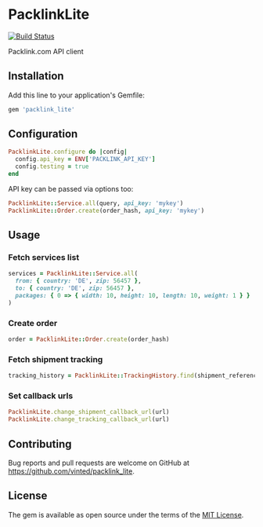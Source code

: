 # PacklinkLite

[![Build Status](https://travis-ci.org/vinted/packlink_lite.svg?branch=master)](https://travis-ci.org/vinted/packlink_lite)

Packlink.com API client

## Installation

Add this line to your application's Gemfile:

```ruby
gem 'packlink_lite'
```

## Configuration

```ruby
PacklinkLite.configure do |config|
  config.api_key = ENV['PACKLINK_API_KEY']
  config.testing = true
end
```

API key can be passed via options too:

```ruby
PacklinkLite::Service.all(query, api_key: 'mykey')
PacklinkLite::Order.create(order_hash, api_key: 'mykey')

```

## Usage

### Fetch services list

```ruby
services = PacklinkLite::Service.all(
  from: { country: 'DE', zip: 56457 },
  to: { country: 'DE', zip: 56457 },
  packages: { 0 => { width: 10, height: 10, length: 10, weight: 1 } }
)
```

### Create order

```ruby
order = PacklinkLite::Order.create(order_hash)
```

### Fetch shipment tracking

```ruby
tracking_history = PacklinkLite::TrackingHistory.find(shipment_reference)
```

### Set callback urls

```ruby
PacklinkLite.change_shipment_callback_url(url)
PacklinkLite.change_tracking_callback_url(url)
```

## Contributing

Bug reports and pull requests are welcome on GitHub at https://github.com/vinted/packlink_lite.


## License

The gem is available as open source under the terms of the [MIT License](http://opensource.org/licenses/MIT).

